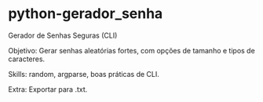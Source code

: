 # python-gerador_senha
Gerador de Senhas Seguras (CLI)

Objetivo: Gerar senhas aleatórias fortes, com opções de tamanho e tipos de caracteres.

Skills: random, argparse, boas práticas de CLI.

Extra: Exportar para .txt.
